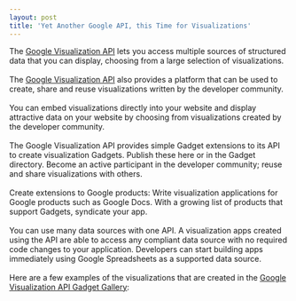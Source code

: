 ```yaml
---
layout: post
title: 'Yet Another Google API, this Time for Visualizations'
---
```

The <a href="http://code.google.com/apis/visualization/">Google Visualization API</a> lets you access multiple sources of structured data  that you can display, choosing from a large selection of visualizations.<br /><br />The <a href="http://code.google.com/apis/visualization/">Google Visualization API</a> also provides a platform that can be used to create, share and reuse visualizations written by the developer community.<br /><br />You can embed visualizations directly into your website and display attractive data on your website by choosing from visualizations created by the developer community.<br /><br />The Google Visualization API provides simple Gadget extensions to its API to create visualization Gadgets. Publish these here or in the Gadget directory. Become an active participant in the developer community; reuse and share visualizations with others.<br /><br />Create extensions to Google products: Write visualization applications for Google products such as Google Docs. With a growing list of products that support Gadgets, syndicate your app.<br /><br />You can use many data sources with one API. A visualization apps created using the API are able to access any compliant data source with no required code changes to your application. Developers can start building apps immediately using Google Spreadsheets as a supported data source.<br /><br />Here are a few examples of the visualizations that are created in the <a href="http://code.google.com/apis/visualization/documentation/gadgetgallery.html">Google Visualization API Gadget Gallery</a>:<br /><br /><a onblur="try {parent.deselectBloggerImageGracefully();} catch(e) {}" href="http://bp1.blogger.com/_9OGzs28s_k4/R-sacNuUEfI/AAAAAAAAAyw/r92UFRiyJhs/s1600-h/gauge.png"><img style="margin: 0pt 10px 10px 0pt; float: left; cursor: pointer;" src="http://bp1.blogger.com/_9OGzs28s_k4/R-sacNuUEfI/AAAAAAAAAyw/r92UFRiyJhs/s320/gauge.png" alt="" id="BLOGGER_PHOTO_ID_5182264868242461170" border="0" /></a><br /><a onblur="try {parent.deselectBloggerImageGracefully();} catch(e) {}" href="http://bp2.blogger.com/_9OGzs28s_k4/R-salduUEgI/AAAAAAAAAy4/fpu1wQsBoIw/s1600-h/Large_Image_02.png"><img style="margin: 0pt 0pt 10px 10px; float: right; cursor: pointer;" src="http://bp2.blogger.com/_9OGzs28s_k4/R-salduUEgI/AAAAAAAAAy4/fpu1wQsBoIw/s320/Large_Image_02.png" alt="" id="BLOGGER_PHOTO_ID_5182265027156251138" border="0" /></a>